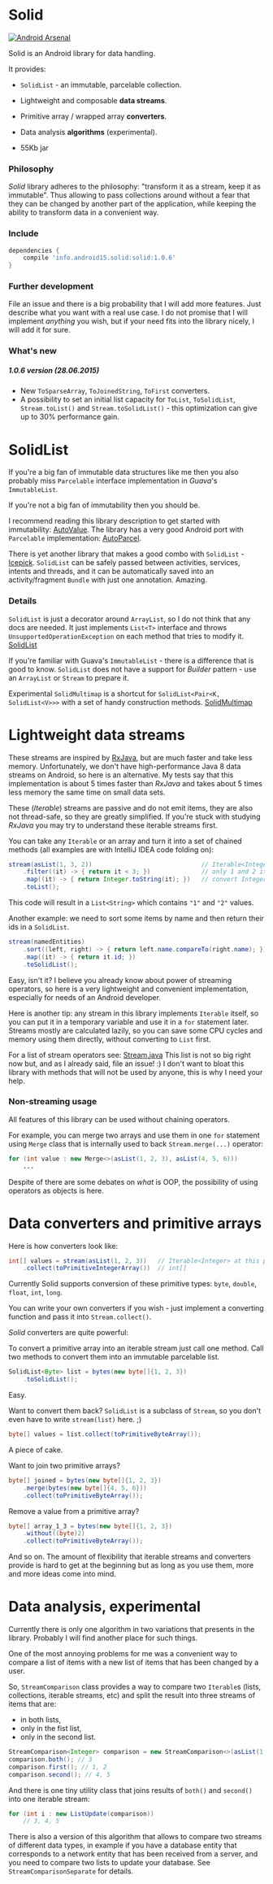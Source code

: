 Solid
=====

[![Android Arsenal](https://img.shields.io/badge/Android%20Arsenal-Solid-green.svg?style=flat)](https://android-arsenal.com/details/1/1955)

Solid is an Android library for data handling.

It provides:

* `SolidList` - an immutable, parcelable collection.

* Lightweight and composable **data streams**.

* Primitive array / wrapped array **converters**.

* Data analysis **algorithms** (experimental).

* 55Kb jar

### Philosophy

*Solid* library adheres to the philosophy: "transform it as a stream, keep it as immutable".
Thus allowing to pass collections around without a fear that they can be changed by another part
of the application, while keeping the ability to transform data in a convenient way.

### Include

``` groovy
dependencies {
    compile 'info.android15.solid:solid:1.0.6'
}
```

### Further development

File an issue and there is a big probability that I will add more features.
Just describe what you want with a real use case. I do not promise that I will implement
*anything* you wish, but if your need fits into the library nicely, I will add it for sure.

### What's new

##### 1.0.6 version (28.06.2015)

* New `ToSparseArray`, `ToJoinedString`, `ToFirst` converters.
* A possibility to set an initial list capacity for `ToList`, `ToSolidList`, `Stream.toList()` and
`Stream.toSolidList()` - this optimization can give up to 30% performance gain.

# SolidList

If you're a big fan of immutable data structures like me then you also probably miss `Parcelable` interface
implementation in *Guava*'s `ImmutableList`.

If you're not a big fan of immutability then you should be.

I recommend reading this library description to get started with immutability: [AutoValue](https://github.com/google/auto/tree/master/value).
The library has a very good Android port with `Parcelable` implementation: [AutoParcel](https://github.com/frankiesardo/auto-parcel).

There is yet another library that makes a good combo with `SolidList` - [Icepick](https://github.com/frankiesardo/icepick).
`SolidList` can be safely passed between activities, services, intents
and threads, and it can be automatically saved into an activity/fragment `Bundle` with just one annotation. Amazing.

### Details

`SolidList` is just a decorator around `ArrayList`, so I do not think that any docs are needed.
It just implements `List<T>` interface and throws `UnsupportedOperationException` on each method that tries to modify it.
[SolidList](https://github.com/konmik/solid/blob/master/solid/src/main/java/solid/collections/SolidList.java)

If you're familiar with Guava's `ImmutableList` - there is a difference that is good to know. `SolidList` does
not have a support for *Builder* pattern - use an `ArrayList` or `Stream` to prepare it.

Experimental `SolidMultimap` is a shortcut for `SolidList<Pair<K, SolidList<V>>>` with a set of handy construction methods.
[SolidMultimap](https://github.com/konmik/solid/blob/master/solid/src/main/java/solid/experimental/collections/SolidMultimap.java)

# Lightweight data streams

These streams are inspired by [RxJava](https://github.com/ReactiveX/RxJava), but
are much faster and take less memory. Unfortunately, we don't have high-performance Java 8 data streams on Android,
so here is an alternative. My tests say that this implementation is about 5 times faster than *RxJava* and takes about
5 times less memory the same time on small data sets.

These (*Iterable*) streams are passive and do not emit items, they are also not thread-safe, so they are greatly simplified.
If you're stuck with studying *RxJava* you may try to understand these iterable streams first.

You can take any `Iterable` or an array and turn it into a set of chained methods
(all examples are with IntelliJ IDEA code folding on):

``` java
stream(asList(1, 3, 2))                              // Iterable<Integer>
    .filter((it) -> { return it < 3; })              // only 1 and 2 items are not filtered
    .map((it) -> { return Integer.toString(it); })   // convert Integer values to String values
    .toList();
```

This code will result in a `List<String>` which contains `"1"` and `"2"` values.

Another example: we need to sort some items by name and then return their ids in a `SolidList`.

``` java
stream(namedEntities)
    .sort((left, right) -> { return left.name.compareTo(right.name); })
    .map((it) -> { return it.id; })
    .toSolidList();
```

Easy, isn't it? I believe you already know about power of streaming operators,
so here is a very lightweight and convenient implementation, especially for needs of an Android developer.

Here is another tip: any stream in this library implements `Iterable` itself, so you can put it in a temporary variable and
use it in a `for` statement later. Streams mostly are calculated lazily, so you can save some CPU cycles and memory
using them directly, without converting to `List` first.

For a list of stream operators see: [Stream.java](https://github.com/konmik/solid/blob/master/solid/src/main/java/solid/stream/Stream.java)
This list is not so big right now but, and as I already said, file an issue! :) I don't want to bloat this library with methods
that will not be used by anyone, this is why I need your help.

### Non-streaming usage

All features of this library can be used without chaining operators.

For example, you can merge two arrays and use them in one `for` statement using `Merge` class that is internally used
to back `Stream.merge(...)` operator:

``` java
for (int value : new Merge<>(asList(1, 2, 3), asList(4, 5, 6)))
    ...
```

Despite of there are some debates on *what* is OOP, the possibility of using operators as objects is here.

# Data converters and primitive arrays

Here is how converters look like:

``` java
int[] values = stream(asList(1, 2, 3))   // Iterable<Integer> at this point
    .collect(toPrimitiveIntegerArray())  // int[]
```

Currently Solid supports conversion of these primitive types: `byte`, `double`, `float`, `int`, `long`.

You can write your own converters if you wish - just implement a converting function and pass it into `Stream.collect()`.

*Solid* converters are quite powerful:

To convert a primitive array into an iterable stream just call one method.
Call two methods to convert them into an immutable parcelable list.

``` java
SolidList<Byte> list = bytes(new byte[]{1, 2, 3})
    .toSolidList();
```

Easy.

Want to convert them back?
`SolidList` is a subclass of `Stream`, so you don't even have to write `stream(list)` here. ;)

``` java
byte[] values = list.collect(toPrimitiveByteArray());
```

A piece of cake.

Want to join two primitive arrays?

``` java
byte[] joined = bytes(new byte[]{1, 2, 3})
    .merge(bytes(new byte[]{4, 5, 6}))
    .collect(toPrimitiveByteArray());
```

Remove a value from a primitive array?

``` java
byte[] array_1_3 = bytes(new byte[]{1, 2, 3})
    .without((byte)2)
    .collect(toPrimitiveByteArray());
```

And so on. The amount of flexibility that iterable streams and converters provide is hard to get at the
beginning but as long as you use them, more and more ideas come into mind.

# Data analysis, experimental

Currently there is only one algorithm in two variations that presents in the library.
Probably I will find another place for such things.

One of the most annoying problems for me was a convenient way to compare a list of items
with a new list of items that has been changed by a user.

So, `StreamComparison` class provides a way to compare two `Iterable`s (lists, collections, iterable streams, etc)
and split the result into three streams of items that are:
* in both lists,
* only in the fist list,
* only in the second list.

``` java
StreamComparison<Integer> comparison = new StreamComparison<>(asList(1, 2, 3), asList(3, 4, 5));
comparison.both(); // 3
comparison.first(); // 1, 2
comparison.second(); // 4, 5
```

And there is one tiny utility class that joins results of `both()` and `second()` into one iterable stream:

``` java
for (int i : new ListUpdate(comparison))
    // 3, 4, 5
```

There is also a version of this algorithm that allows to compare two streams of different data types,
in example if you have a database entity that corresponds to a network entity that has been received from a server,
and you need to compare two lists to update your database. See `StreamComparisonSeparate` for details.

